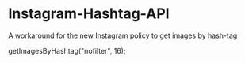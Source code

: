 # Instagram-Hashtag-API
A workaround for the new Instagram policy to get images by hash-tag

getImagesByHashtag("nofilter", 16);